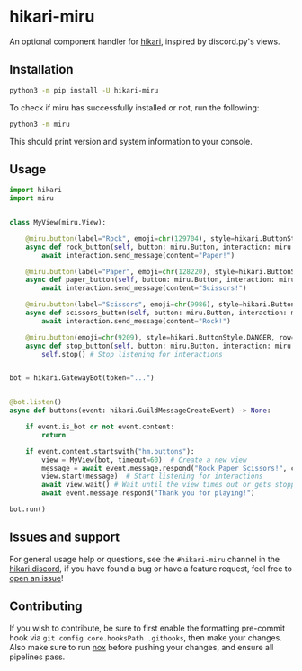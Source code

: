 # hikari-miru
An optional component handler for [hikari](https://github.com/hikari-py/hikari), inspired by discord.py's views.

## Installation
```sh
python3 -m pip install -U hikari-miru
```
To check if miru has successfully installed or not, run the following:
```sh
python3 -m miru
```
This should print version and system information to your console.

## Usage
```py
import hikari
import miru


class MyView(miru.View):

    @miru.button(label="Rock", emoji=chr(129704), style=hikari.ButtonStyle.PRIMARY)
    async def rock_button(self, button: miru.Button, interaction: miru.Interaction):
        await interaction.send_message(content="Paper!")

    @miru.button(label="Paper", emoji=chr(128220), style=hikari.ButtonStyle.PRIMARY)
    async def paper_button(self, button: miru.Button, interaction: miru.Interaction):
        await interaction.send_message(content="Scissors!")

    @miru.button(label="Scissors", emoji=chr(9986), style=hikari.ButtonStyle.PRIMARY)
    async def scissors_button(self, button: miru.Button, interaction: miru.Interaction):
        await interaction.send_message(content="Rock!")

    @miru.button(emoji=chr(9209), style=hikari.ButtonStyle.DANGER, row=2)
    async def stop_button(self, button: miru.Button, interaction: miru.Interaction):
        self.stop() # Stop listening for interactions


bot = hikari.GatewayBot(token="...")


@bot.listen()
async def buttons(event: hikari.GuildMessageCreateEvent) -> None:

    if event.is_bot or not event.content:
        return

    if event.content.startswith("hm.buttons"):
        view = MyView(bot, timeout=60)  # Create a new view
        message = await event.message.respond("Rock Paper Scissors!", components=view.build())
        view.start(message)  # Start listening for interactions
        await view.wait() # Wait until the view times out or gets stopped
        await event.message.respond("Thank you for playing!")

bot.run()
```
## Issues and support
For general usage help or questions, see the `#hikari-miru` channel in the [hikari discord](https://discord.gg/Jx4cNGG), if you have found a bug or have a feature request, feel free to [open an issue](https://github.com/HyperGH/hikari-miru/issues/new)!

## Contributing
If you wish to contribute, be sure to first enable the formatting pre-commit hook via `git config core.hooksPath .githooks`, then make your changes. Also make sure to run [nox](https://nox.thea.codes/en/stable/) before pushing your changes, and ensure all pipelines pass.
